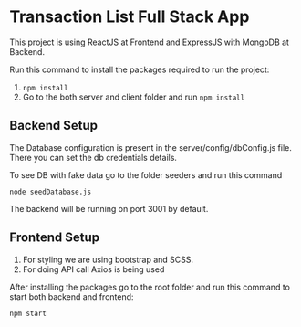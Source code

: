 # Transaction List Full Stack App

This project is using ReactJS at Frontend and ExpressJS with MongoDB at Backend.

Run this command to install the packages required to run the project:

1. `npm install`
2. Go to the both server and client folder and run `npm install`

## Backend Setup

The Database configuration is present in the server/config/dbConfig.js file. There you can set the db credentials details.

To see DB with fake data go to the folder seeders and run this command

`node seedDatabase.js`

The backend will be running on port 3001 by default.

## Frontend Setup

1. For styling we are using bootstrap and SCSS.
2. For doing API call Axios is being used

After installing the packages go to the root folder and run this command to start both backend and frontend:

`npm start`
